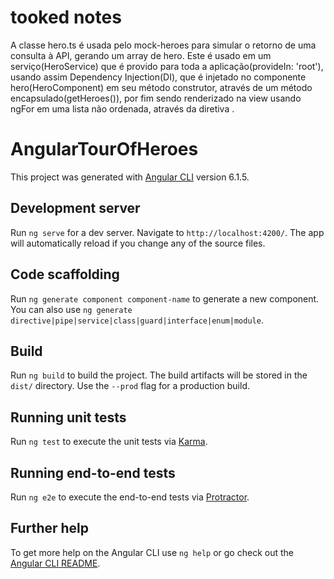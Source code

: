 # tooked notes
A classe hero.ts é usada pelo mock-heroes para simular o retorno de uma consulta à API, gerando um array de hero. Este é usado em um serviço(HeroService) que é provido para toda a aplicação(provideIn: 'root'), usando assim Dependency Injection(DI), que é injetado no componente hero(HeroComponent) em seu método construtor, através de um método encapsulado(getHeroes()), por fim sendo renderizado na view usando ngFor em uma lista não ordenada, através da diretiva <app-heroes>.

# AngularTourOfHeroes

This project was generated with [Angular CLI](https://github.com/angular/angular-cli) version 6.1.5.

## Development server

Run `ng serve` for a dev server. Navigate to `http://localhost:4200/`. The app will automatically reload if you change any of the source files.

## Code scaffolding

Run `ng generate component component-name` to generate a new component. You can also use `ng generate directive|pipe|service|class|guard|interface|enum|module`.

## Build

Run `ng build` to build the project. The build artifacts will be stored in the `dist/` directory. Use the `--prod` flag for a production build.

## Running unit tests

Run `ng test` to execute the unit tests via [Karma](https://karma-runner.github.io).

## Running end-to-end tests

Run `ng e2e` to execute the end-to-end tests via [Protractor](http://www.protractortest.org/).

## Further help

To get more help on the Angular CLI use `ng help` or go check out the [Angular CLI README](https://github.com/angular/angular-cli/blob/master/README.md).
